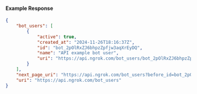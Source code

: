 <!-- Code generated for API Clients. DO NOT EDIT. -->

#### Example Response

```json
{
	"bot_users": [
		{
			"active": true,
			"created_at": "2024-11-26T18:16:37Z",
			"id": "bot_2pOlRxZJ6bhpzZpfjw3aqXrEyDQ",
			"name": "API example bot user",
			"uri": "https://api.ngrok.com/bot_users/bot_2pOlRxZJ6bhpzZpfjw3aqXrEyDQ"
		}
	],
	"next_page_uri": "https://api.ngrok.com/bot_users?before_id=bot_2pOlRxZJ6bhpzZpfjw3aqXrEyDQ&limit=1",
	"uri": "https://api.ngrok.com/bot_users"
}
```
